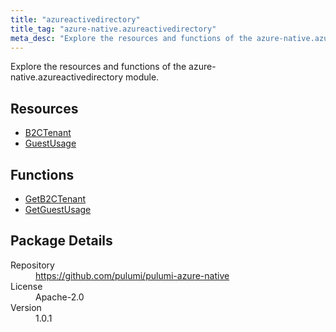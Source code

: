 ```yaml
---
title: "azureactivedirectory"
title_tag: "azure-native.azureactivedirectory"
meta_desc: "Explore the resources and functions of the azure-native.azureactivedirectory module."
---
```


<!-- WARNING: this file was generated by Pulumi Docs Generator. -->
<!-- Do not edit by hand unless you're certain you know what you are doing! -->

Explore the resources and functions of the azure-native.azureactivedirectory module.

<h2 id="resources">Resources</h2>
<ul class="api">
    <li><a href="b2ctenant" title="B2CTenant"><span class="symbol resource"></span>B2CTenant</a></li>
    <li><a href="guestusage" title="GuestUsage"><span class="symbol resource"></span>GuestUsage</a></li>
</ul>

<h2 id="functions">Functions</h2>
<ul class="api">
    <li><a href="getb2ctenant" title="GetB2CTenant"><span class="symbol function"></span>GetB2CTenant</a></li>
    <li><a href="getguestusage" title="GetGuestUsage"><span class="symbol function"></span>GetGuestUsage</a></li>
</ul>

<h2 id="package-details">Package Details</h2>
<dl class="package-details">
	<dt>Repository</dt>
	<dd><a href="https://github.com/pulumi/pulumi-azure-native">https://github.com/pulumi/pulumi-azure-native</a></dd>
	<dt>License</dt>
	<dd>Apache-2.0</dd>
	<dt>Version</dt>
	<dd>1.0.1</dd>
</dl>

